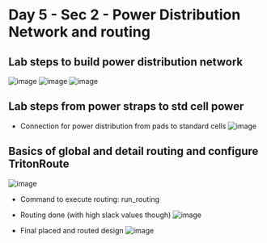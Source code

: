 # Day 5 - Sec 2 - Power Distribution Network and routing

## Lab steps to build power distribution network
![image](https://github.com/ankdesh/vsd-openlane/assets/15871819/05c1c4f5-f5d9-4ae4-94a2-873c24a245a7)
![image](https://github.com/ankdesh/vsd-openlane/assets/15871819/0cc5334d-2028-457d-9d6a-6eabd5b0f4bd)
![image](https://github.com/ankdesh/vsd-openlane/assets/15871819/2995b165-0cb9-4abf-89aa-73b22eceebfe)

## Lab steps from power straps to std cell power
* Connection for power distribution from pads to standard cells
![image](https://github.com/ankdesh/vsd-openlane/assets/15871819/39481003-6545-4010-9069-493ff878fbd7)

## Basics of global and detail routing and configure TritonRoute
![image](https://github.com/ankdesh/vsd-openlane/assets/15871819/ddcf2792-12ee-455d-bb75-226818d0eb51)

* Command to execute routing: run_routing
* Routing done (with high slack values though)
![image](https://github.com/ankdesh/vsd-openlane/assets/15871819/33efab23-d8c2-499b-8eaf-645211f8432c)
 
* Final placed and routed design
![image](https://github.com/ankdesh/vsd-openlane/assets/15871819/4098d140-7c4b-40b7-be17-e050178461bf)
